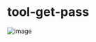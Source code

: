 # tool-get-pass

![image](https://github.com/enoobis/tool-get-pass/assets/62465404/9dde281c-ce57-473b-8f63-603f8f535270)

